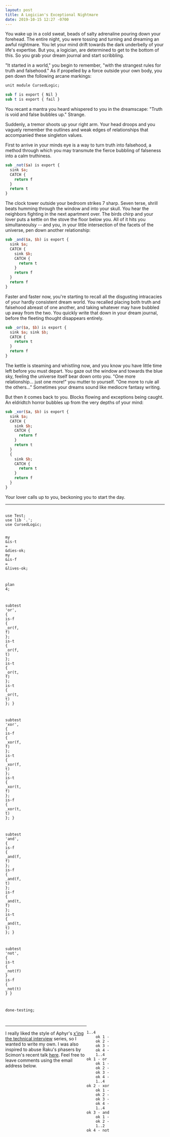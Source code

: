 ```yaml
---
layout: post
title: A Logician's Exceptional Nightmare
date: 2019-10-15 12:27 -0700
---
```


You wake up in a cold sweat, beads of salty adrenaline pouring down your forehead. The entire night, you were tossing and turning and dreaming an awful nightmare. You let your mind drift towards the dark underbelly of your life's expertise. But you, a logician, are determined to get to the bottom of this. So you grab your dream journal and start scribbling.

"It started in a world," you begin to remember, "with the strangest rules for truth and falsehood." As if propelled by a force outside your own body, you pen down the following arcane markings:

```perl
unit module CursedLogic;

sub f is export { Nil }
sub t is export { fail }
```

You recant a mantra you heard whispered to you in the dreamscape: "Truth is void and false bubbles up." Strange.

Suddenly, a tremor shoots up your right arm. Your head droops and you vaguely remember the outlines and weak edges of relationships that accompanied these singleton values.

First to arrive in your minds eye is a way to turn truth into falsehood, a method through which you may transmute the fierce bubbling of falseness into a calm truthiness.

```perl
sub _not($a) is export {
  sink $a;
  CATCH {
    return f
  }
  return t
}
```

The clock tower outside your bedroom strikes 7 sharp. Seven terse, shrill beats humming through the window and into your skull. You hear the neighbors fighting in the next apartment over. The birds chirp and your lover puts a kettle on the stove the floor below you. All of it hits you simultaneoulsy -- and you, in your little intersection of the facets of the universe, pen down another relationship:

```perl
sub _and($a, $b) is export {
  sink $a;
  CATCH {
    sink $b;
    CATCH {
      return t
    }
    return f
  }
  return f
}
```

Faster and faster now, you're starting to recall all the disgusting intracacies of your hardly consistent dream world. You recalled placing both truth and falsehood abreast of one another, and taking whatever may have bubbled up away from the two. You quickly write that down in your dream journal, before the fleeting thought disappears entirely.

```perl
sub _or($a, $b) is export {
  sink $a; sink $b;
  CATCH {
    return t
  }
  return f
}
```

The kettle is steaming and whistling now, and you know you have little time left before you must depart. You gaze out the window and towards the blue sky, feeling the universe itself bear down onto you. "One more relationship... just one more!" you mutter to yourself. "One more to rule all the others..." Sometimes your dreams sound like mediocre fantasy writing.

But then it comes back to you. Blocks flowing and exceptions being caught. An eldridtch horror bubbles up from the very depths of your mind:

```perl
sub _xor($a, $b) is export {
  sink $a; 
  CATCH {
    sink $b;
    CATCH {
      return f
    }
    return t
  }
  {
    sink $b;
    CATCH {
      return t
    }
    return f
  }
}
```

Your lover calls up to you, beckoning you to start the day. 

---

<div class="language-perl highlighter-rouge" style="width:49%;display:inline-block;"><div class="highlight"><pre class="highlight"><code><span class="k">use</span> <span class="nv">Test</span><span class="p">;</span>
<span class="k">use</span> <span class="nv">lib</span> <span class="s">'.'</span><span class="p">;</span>
<span class="k">use</span> <span class="nv">CursedLogic</span><span class="p">;</span>

<span class="k">my</span> <span class="o">&amp;</span><span class="nv">is</span><span class="o">-</span><span class="nv">t</span> <span class="o">=</span> <span class="o">&amp;</span><span class="nv">dies</span><span class="o">-</span><span class="nv">ok</span><span class="p">;</span>
<span class="k">my</span> <span class="o">&amp;</span><span class="nv">is</span><span class="o">-</span><span class="nv">f</span> <span class="o">=</span> <span class="o">&amp;</span><span class="nv">lives</span><span class="o">-</span><span class="nv">ok</span><span class="p">;</span>

<span class="nv">plan</span> <span class="mi">4</span><span class="p">;</span>

<span class="nv">subtest</span> <span class="s">'or'</span><span class="p">,</span> <span class="p">{</span>
  <span class="nv">is</span><span class="o">-</span><span class="nv">f</span> <span class="p">{</span> <span class="nv">_or</span><span class="p">(</span><span class="nv">f</span><span class="p">,</span> <span class="nv">f</span><span class="p">)</span> <span class="p">};</span>
  <span class="nv">is</span><span class="o">-</span><span class="nv">t</span> <span class="p">{</span> <span class="nv">_or</span><span class="p">(</span><span class="nv">f</span><span class="p">,</span> <span class="nv">t</span><span class="p">)</span> <span class="p">};</span>
  <span class="nv">is</span><span class="o">-</span><span class="nv">t</span> <span class="p">{</span> <span class="nv">_or</span><span class="p">(</span><span class="nv">t</span><span class="p">,</span> <span class="nv">f</span><span class="p">)</span> <span class="p">};</span>
  <span class="nv">is</span><span class="o">-</span><span class="nv">t</span> <span class="p">{</span> <span class="nv">_or</span><span class="p">(</span><span class="nv">t</span><span class="p">,</span> <span class="nv">t</span><span class="p">)</span> <span class="p">};</span>
<span class="p">}</span>

<span class="nv">subtest</span> <span class="s">'xor'</span><span class="p">,</span> <span class="p">{</span>
  <span class="nv">is</span><span class="o">-</span><span class="nv">f</span> <span class="p">{</span> <span class="nv">_xor</span><span class="p">(</span><span class="nv">f</span><span class="p">,</span> <span class="nv">f</span><span class="p">)</span> <span class="p">};</span>
  <span class="nv">is</span><span class="o">-</span><span class="nv">t</span> <span class="p">{</span> <span class="nv">_xor</span><span class="p">(</span><span class="nv">f</span><span class="p">,</span> <span class="nv">t</span><span class="p">)</span> <span class="p">};</span>
  <span class="nv">is</span><span class="o">-</span><span class="nv">t</span> <span class="p">{</span> <span class="nv">_xor</span><span class="p">(</span><span class="nv">t</span><span class="p">,</span> <span class="nv">f</span><span class="p">)</span> <span class="p">};</span>
  <span class="nv">is</span><span class="o">-</span><span class="nv">f</span> <span class="p">{</span> <span class="nv">_xor</span><span class="p">(</span><span class="nv">t</span><span class="p">,</span> <span class="nv">t</span><span class="p">)</span> <span class="p">};</span>
<span class="p">}</span>

<span class="nv">subtest</span> <span class="s">'and'</span><span class="p">,</span> <span class="p">{</span>
  <span class="nv">is</span><span class="o">-</span><span class="nv">f</span> <span class="p">{</span> <span class="nv">_and</span><span class="p">(</span><span class="nv">f</span><span class="p">,</span> <span class="nv">f</span><span class="p">)</span> <span class="p">};</span>
  <span class="nv">is</span><span class="o">-</span><span class="nv">f</span> <span class="p">{</span> <span class="nv">_and</span><span class="p">(</span><span class="nv">f</span><span class="p">,</span> <span class="nv">t</span><span class="p">)</span> <span class="p">};</span>
  <span class="nv">is</span><span class="o">-</span><span class="nv">f</span> <span class="p">{</span> <span class="nv">_and</span><span class="p">(</span><span class="nv">t</span><span class="p">,</span> <span class="nv">f</span><span class="p">)</span> <span class="p">};</span>
  <span class="nv">is</span><span class="o">-</span><span class="nv">t</span> <span class="p">{</span> <span class="nv">_and</span><span class="p">(</span><span class="nv">t</span><span class="p">,</span> <span class="nv">t</span><span class="p">)</span> <span class="p">};</span>
<span class="p">}</span>

<span class="nv">subtest</span> <span class="s">'not'</span><span class="p">,</span> <span class="p">{</span>
  <span class="nv">is</span><span class="o">-</span><span class="nv">t</span> <span class="p">{</span> <span class="nv">_not</span><span class="p">(</span><span class="nv">f</span><span class="p">)</span> <span class="p">}</span>
  <span class="nv">is</span><span class="o">-</span><span class="nv">f</span> <span class="p">{</span> <span class="nv">_not</span><span class="p">(</span><span class="nv">t</span><span class="p">)</span> <span class="p">}</span>
<span class="p">}</span>

<span class="nv">done</span><span class="o">-</span><span class="nv">testing</span><span class="p">;</span>
</code></pre></div></div>

<div class="highlighter-rouge" style="width:49%;float:right;display:inline-block;"><div class="highlight"><pre class="highlight"><code>1..4
    ok 1 - 
    ok 2 - 
    ok 3 - 
    ok 4 - 
    1..4
ok 1 - or
    ok 1 - 
    ok 2 - 
    ok 3 - 
    ok 4 - 
    1..4
ok 2 - xor
    ok 1 - 
    ok 2 - 
    ok 3 - 
    ok 4 - 
    1..4
ok 3 - and
    ok 1 - 
    ok 2 - 
    1..2
ok 4 - not
</code></pre></div></div>

---

I really liked the style of Aphyr's [x'ing the technical interview](https://aphyr.com/posts/341-hexing-the-technical-interview) series, so I wanted to write my own. I was also inspired to abuse Raku's phasers by Scimon's recent talk [here](https://www.youtube.com/watch?v=dWaQn94njOo&feature=youtu.be). Feel free to leave comments using the email address below.
